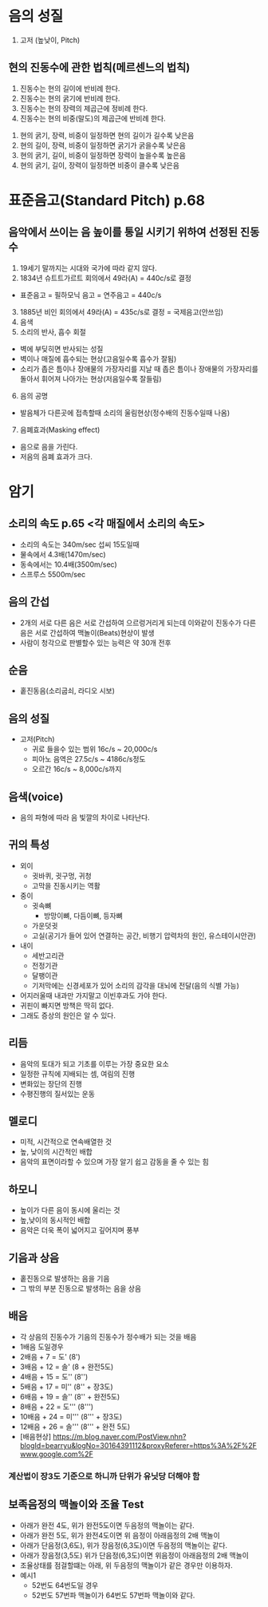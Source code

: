 # 음의 성질
1. 고저 (높낮이, Pitch)
## 현의 진동수에 관한 법칙(메르센느의 법칙)
1. 진동수는 현의 길이에 반비례 한다.
2. 진동수는 현의 굵기에 반비례 한다.
3. 진동수는 현의 장력의 제곱근에 정비례 한다.
4. 진동수는 현의 비중(말도)의 제곱근에 반비례 한다.

1) 현의 굵기, 장력, 비중이 일정하면 현의 길이가 길수록 낮은음
2) 현의 길이, 장력, 비중이 일정하면 굵기가 굵을수록 낮은음
3) 현의 굵기, 길이, 비중이 일정하면 장력이 높을수록 높은음
4) 현의 굵기, 길이, 장력이 일정하면 비중이 클수록 낮은음

# 표준음고(Standard Pitch) p.68
## 음악에서 쓰이는 음 높이를 통일 시키기 위하여 선정된 진동수
1. 19세기 말까지는 시대와 국가에 따라 같지 않다.
2. 1834년 슈트트가르트 회의에서 49라(A) = 440c/s로 결정
  - 표준음고 = 필하모닉 음고 = 연주음고 = 440c/s
3. 1885년 비인 회의에서 49라(A) = 435c/s로 결정 = 국제음고(안쓰임)
4. 음색
5. 소리의 반사, 흡수 회절
  - 벽에 부딪히면 반사되는 성질
  - 벽이나 매질에 흡수되는 현상(고음일수록 흡수가 잘됨)
  - 소리가 좁은 틈이나 장애물의 가장자리를 지날 때 좁은 틈이나 장애물의 가장자리를 돌아서 휘어져 나아가는 현상(저음일수록 잘들림)
6. 음의 공명
  - 발음체가 다른곳에 접촉할때 소리의 울림현상(정수배의 진동수일때 나옴)
7. 음폐효과(Masking effect)
  - 음으로 음을 가린다.
  - 저음의 음폐 효과가 크다.

# 암기
## 소리의 속도 p.65 <각 매질에서 소리의 속도>
- 소리의 속도는 340m/sec 섭씨 15도일때
- 물속에서 4.3배(1470m/sec)
- 동속에서는 10.4배(3500m/sec)
- 스프루스 5500m/sec
## 음의 간섭
- 2개의 서로 다른 음은 서로 간섭하여 으르렁거리게 되는데 이와같이 진동수가 다른음은 서로 간섭하여 맥놀이(Beats)현상이 발생
- 사람이 청각으로 판별할수 있는 능력은 약 30개 전후
## 순음
- 홑진동음(소리굽쇠, 라디오 시보)
## 음의 성질
- 고저(Pitch)
  - 귀로 들을수 있는 범위 16c/s ~ 20,000c/s
  - 피아노 음역은 27.5c/s ~ 4186c/s정도
  - 오르간 16c/s ~ 8,000c/s까지
## 음색(voice)
- 음의 파형에 따라 음 빛깔의 차이로 나타난다.
## 귀의 특성
- 외이
  - 귓바퀴, 귓구멍, 귀청
  - 고막을 진동시키는 역활
- 중이
  - 귓속뼈
    - 방망이뼈, 다듬이뼈, 등자뼈
  - 가운덧귓
  - 고실(공기가 들어 있어 연결하는 공간, 비행기 압력차의 원인, 유스테이시안관)
- 내이
  - 세반고리관
  - 전정기관
  - 달팽이관
  - 기저막에는 신경세포가 있어 소리의 감각을 대뇌에 전달(음의 식별 가능)
- 어지러울때 내과만 가지말고 이빈후과도 가야 한다.
- 귀핀이 빠지면 방책은 딱히 없다.
- 그래도 증상의 원인은 알 수 있다.

## 리듬
- 음악의 토대가 되고 기초를 이루는 가장 중요한 요소
- 일정한 규칙에 지배되는 셈, 여림의 진행
- 변화있는 장단의 진행
- 수평진행의 질서있는 운동

## 멜로디
- 미적, 시간적으로 연속배열한 것
- 높, 낮이의 시간적인 배합
- 음악의 표면이라할 수 있으며 가장 알기 쉽고 감동을 줄 수 있는 힘

## 하모니 
- 높이가 다른 음이 동시에 울리는 것
- 높,낮이의 동시적인 배합
- 음악은 더욱 폭이 넓어지고 깊어지며 풍부

## 기음과 상음
- 홑진동으로 발생하는 음을 기음
- 그 밖의 부분 진동으로 발생하는 음을 상음

## 배음
- 각 상음의 진동수가 기음의 진동수가 정수배가 되는 것을 배음
- 1배음 도일경우
- 2배음 + 7 = 도' (8')
- 3배음 + 12 = 솔' (8 + 완전5도)
- 4배음 + 15 = 도'' (8'')
- 5배음 + 17 = 미'' (8'' + 장3도)
- 6배음 + 19 = 솔'' (8'' + 완전5도)
- 8배음 + 22 = 도''' (8''')
- 10배음 + 24 = 미''' (8''' + 장3도)
- 12배음 + 26 = 솔''' (8''' + 완전 5도)
- [배음현상] https://m.blog.naver.com/PostView.nhn?blogId=bearryu&logNo=30164391112&proxyReferer=https%3A%2F%2Fwww.google.com%2F
### 계산법이 장3도 기준으로 하니까 단위가 유닛당 더해야 함

## 보족음정의 맥놀이와 조율 Test
- 아래가 완전 4도, 위가 완전5도이면 두음정의 맥놀이는 같다.
- 아래가 완전 5도, 위가 완전4도이면 위 음정이 아래음정의 2배 맥놀이
- 아래가 단음정(3,6도), 위가 장음정(6,3도)이면 두음정의 맥놀이는 같다.
- 아래가 장음정(3,5도) 위가 단음정(6,3도)이면 위음정이 아래음정의 2배 맥놀이
- 조율상태를 점걸할떄는 아래, 위 두음정의 맥놀이가 같은 경우만 이용하자.
- 예시1
  - 52번도 64번도일 경우
  - 52번도 57번파 맥놀이가 64번도 57번파 맥놀이와 같다.